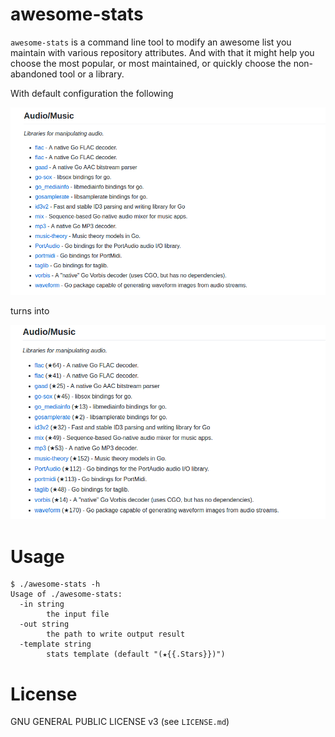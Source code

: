 # awesome-stats

`awesome-stats` is a command line tool to modify an awesome list you maintain with various repository attributes. And with that it might help you choose the most popular, or most maintained, or quickly choose the non-abandoned tool or a library.

With default configuration the following

![Before](https://raw.githubusercontent.com/zerkms/awesome-stats/master/docs/before.png)

turns into

![After](https://raw.githubusercontent.com/zerkms/awesome-stats/master/docs/after.png)

# Usage

```
$ ./awesome-stats -h
Usage of ./awesome-stats:
  -in string
    	the input file
  -out string
    	the path to write output result
  -template string
    	stats template (default "(★{{.Stars}})")
```

# License

GNU GENERAL PUBLIC LICENSE v3 (see `LICENSE.md`)
